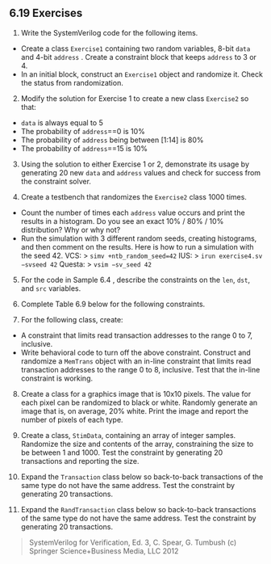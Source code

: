 ## 6.19 Exercises

1. Write the SystemVerilog code for the following items.
* Create a class `Exercise1` containing two random variables, 8-bit `data` and 4-bit `address` . Create a constraint block that keeps `address` to 3 or 4.
* In an initial block, construct an `Exercise1` object and randomize it. Check the status from randomization.

2. Modify the solution for Exercise 1 to create a new class `Exercise2` so that:
* `data` is always equal to 5
* The probability of `address`==0 is 10%
* The probability of `address` being between [1:14] is 80%
* The probability of `address`==15 is 10%

3. Using the solution to either Exercise 1 or 2, demonstrate its usage by generating 20 new `data` and `address` values and check for success from the constraint solver.

4. Create a testbench that randomizes the `Exercise2` class 1000 times.
* Count the number of times each `address` value occurs and print the results in a histogram. Do you see an exact 10% / 80% / 10% distribution? Why or why not?
* Run the simulation with 3 different random seeds, creating histograms, and then comment on the results. Here is how to run a simulation with the seed 42.
VCS: > `simv +ntb_random_seed=42`
IUS: > `irun exercise4.sv −svseed 42`
Questa: > `vsim −sv_seed 42`

5. For the code in Sample 6.4 , describe the constraints on the `len`, `dst`, and `src` variables.

6. Complete Table 6.9 below for the following constraints.

7. For the following class, create:
* A constraint that limits read transaction addresses to the range 0 to 7, inclusive.
* Write behavioral code to turn off the above constraint. Construct and randomize a `MemTrans` object with an in-line constraint that limits read transaction addresses to the range 0 to 8, inclusive. Test that the in-line constraint is working.

8. Create a class for a graphics image that is 10x10 pixels. The value for each pixel can be randomized to black or white. Randomly generate an image that is, on average, 20% white. Print the image and report the number of pixels of each type.  

9. Create a class, `StimData`, containing an array of integer samples. Randomize the size and contents of the array, constraining the size to be between 1 and 1000. Test the constraint by generating 20 transactions and reporting the size.  

10. Expand the `Transaction` class below so back-to-back transactions of the same type do not have the same address. Test the constraint by generating 20 transactions.  

11. Expand the `RandTransaction` class below so back-to-back transactions of the same type do not have the same address. Test the constraint by generating 20 transactions.

> SystemVerilog for Verification,  Ed. 3, C. Spear, G. Tumbush 
> (c) Springer Science+Business Media, LLC 2012
